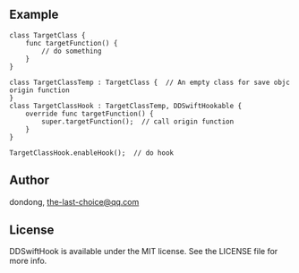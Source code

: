 ## Example
```code
class TargetClass {
    func targetFunction() {
        // do something
    }
}

class TargetClassTemp : TargetClass {  // An empty class for save objc origin function
}
class TargetClassHook : TargetClassTemp, DDSwiftHookable {
    override func targetFunction() {
        super.targetFunction();  // call origin function
    } 
}

TargetClassHook.enableHook();  // do hook

```
## Author

dondong, the-last-choice@qq.com

## License

DDSwiftHook is available under the MIT license. See the LICENSE file for more info.
